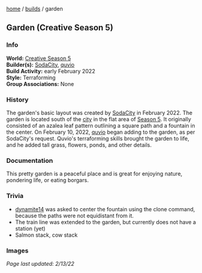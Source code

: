 [home](/) / [builds](/builds) / garden

## Garden (Creative Season 5)

### Info
**World:** [Creative Season 5](/worlds/arc5)  
**Builder(s):** [SodaCity](/members/sodacity), [quvio](/members/quvio)  
**Build Activity:** early February 2022  
**Style:** Terraforming  
**Group Associations:** None  

### History
The garden's basic layout was created by [SodaCity](/members/sodacity) in February 2022. The garden is located south of the [city](arc45city) in the flat area of [Season 5](/worlds/arc5). It originally consisted of an azalea leaf pattern outlining a square path and a fountain in the center. On February 10, 2022, [quvio](/members/quvio) began adding to the garden, as per SodaCity's request. Quvio's terraforming skills brought the garden to life, and he added tall grass, flowers, ponds, and other details.

### Documentation
This pretty garden is a peaceful place and is great for enjoying nature, pondering life, or eating borgars.

### Trivia
- [dynamite14](/members/dynamite14) was asked to center the fountain using the clone command, because the paths were not equidistant from it.
- The train line was extended to the garden, but currently does not have a station (yet)
- Salmon stack, cow stack

### Images



*Page last updated: 2/13/22*
